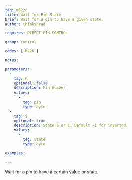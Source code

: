 ```yaml
---
tag: m0226
title: Wait for Pin State
brief: Wait for a pin to have a given state.
author: thinkyhead

requires: DIRECT_PIN_CONTROL

group: control

codes: [ M226 ]

notes:

parameters:
  -
    tag: P
    optional: false
    description: Pin number
    values:
      -
        tag: pin
        type: byte
  -
    tag: S
    optional: true
    description: State 0 or 1. Default -1 for inverted.
    values:
      -
        tag: state
        type: byte

examples:

---
```


Wait for a pin to have a certain value or state.
